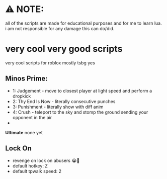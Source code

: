 # ⚠ NOTE:
all of the scripts are made for educational purposes and for me to learn lua. i am not responsible for any damage this can do/did.

# very cool very good scripts
very cool scripts for roblox mostly tsbg yes

## Minos Prime:
- 1: Judgement - move to closest player at light speed and perform a dropkick
- 2: Thy End Is Now - literally consecutive punches
- 3: Punishment - literally show with diff anim
- 4: Crush - teleport to the sky and stomp the ground sending your opponent in the air
- 
**Ultimate**
none yet

## Lock On
- revenge on lock on abusers 😭🙏
- default hotkey: Z
- default tpwalk speed: 2
